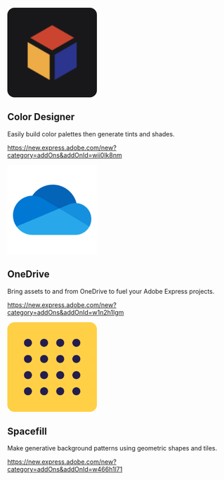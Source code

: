 <MiniResourceCard slots="image,heading,text,link" repeat="3" theme="lightest" inRow="3" textColor="#424242" className="marketPlace inColumn" />

![Color Designer](../images/colordesigner_rounded.png)

## Color Designer

Easily build color palettes then generate tints and shades.

https://new.express.adobe.com/new?category=addOns&addOnId=wii0lk8nm

![OneDrive](../images/OneDrive_rounded.png)

## OneDrive

Bring assets to and from OneDrive to fuel your Adobe Express projects.

https://new.express.adobe.com/new?category=addOns&addOnId=w1n2h1lgm

![Spacefill](../images/spacefill_rounded.png)

## Spacefill

Make generative background patterns using geometric shapes and tiles.

https://new.express.adobe.com/new?category=addOns&addOnId=w466h1l71